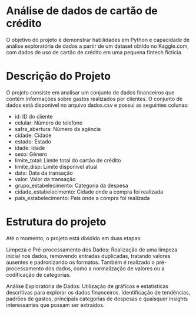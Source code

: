 # Análise de dados de cartão de crédito
O objetivo do projeto é demonstrar habilidades em Python e capacidade de análise exploratória de dados a partir de um dataset obtido no Kaggle.com, com dados de uso de cartão de crédito em uma pequena fintech fictícia. 

# Descrição do Projeto
O projeto consiste em analisar um conjunto de dados financeiros que contém informações sobre gastos realizados por clientes. O conjunto de dados está disponível no arquivo dados.csv e possui as seguintes colunas:

- id: ID do cliente
- celular: Número de telefone
- safra_abertura: Número da agência
- cidade: Cidade
- estado: Estado
- idade: Idade
- sexo: Gênero
- limite_total: Limite total do cartão de crédito
- limite_disp: Limite disponível atual
- data: Data da transação
- valor: Valor da transação
- grupo_estabelecimento: Categoria da despesa
- cidade_estabelecimento: Cidade onde a compra foi realizada
- pais_estabelecimento: País onde a compra foi realizada

# Estrutura do projeto
Até o momento, o projeto está dividido em duas etapas:

Limpeza e Pré-processamento dos Dados: Realização de uma limpeza inicial nos dados, removendo entradas duplicadas, tratando valores ausentes e padronizando os formatos. Também é realizado o pré-processamento dos dados, como a normalização de valores ou a codificação de categorias.

Análise Exploratória de Dados: Utilização de gráficos e estatísticas descritivas para explorar os dados financeiros. Identificação de tendências, padrões de gastos, principais categorias de despesas e quaisquer insights interessantes que possam ser extraídos.

